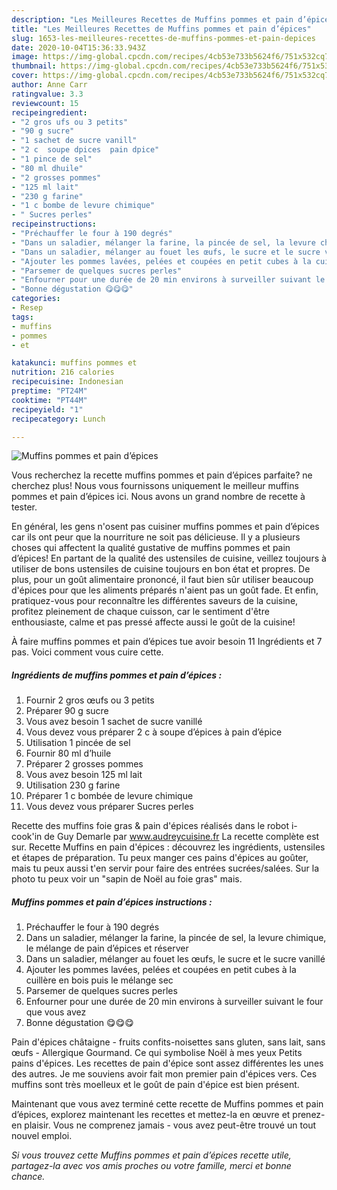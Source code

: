 ```yaml
---
description: "Les Meilleures Recettes de Muffins pommes et pain d’épices"
title: "Les Meilleures Recettes de Muffins pommes et pain d’épices"
slug: 1653-les-meilleures-recettes-de-muffins-pommes-et-pain-depices
date: 2020-10-04T15:36:33.943Z
image: https://img-global.cpcdn.com/recipes/4cb53e733b5624f6/751x532cq70/muffins-pommes-et-pain-depices-photo-principale-de-la-recette.jpg
thumbnail: https://img-global.cpcdn.com/recipes/4cb53e733b5624f6/751x532cq70/muffins-pommes-et-pain-depices-photo-principale-de-la-recette.jpg
cover: https://img-global.cpcdn.com/recipes/4cb53e733b5624f6/751x532cq70/muffins-pommes-et-pain-depices-photo-principale-de-la-recette.jpg
author: Anne Carr
ratingvalue: 3.3
reviewcount: 15
recipeingredient:
- "2 gros ufs ou 3 petits"
- "90 g sucre"
- "1 sachet de sucre vanill"
- "2 c  soupe dpices  pain dpice"
- "1 pince de sel"
- "80 ml dhuile"
- "2 grosses pommes"
- "125 ml lait"
- "230 g farine"
- "1 c bombe de levure chimique"
- " Sucres perles"
recipeinstructions:
- "Préchauffer le four à 190 degrés"
- "Dans un saladier, mélanger la farine, la pincée de sel, la levure chimique, le mélange de pain d’épices et réserver"
- "Dans un saladier, mélanger au fouet les œufs, le sucre et le sucre vanillé"
- "Ajouter les pommes lavées, pelées et coupées en petit cubes à la cuillère en bois puis le mélange sec"
- "Parsemer de quelques sucres perles"
- "Enfourner pour une durée de 20 min environs à surveiller suivant le four que vous avez"
- "Bonne dégustation 😋😋😋"
categories:
- Resep
tags:
- muffins
- pommes
- et

katakunci: muffins pommes et 
nutrition: 216 calories
recipecuisine: Indonesian
preptime: "PT24M"
cooktime: "PT44M"
recipeyield: "1"
recipecategory: Lunch

---
```



![Muffins pommes et pain d’épices](https://img-global.cpcdn.com/recipes/4cb53e733b5624f6/751x532cq70/muffins-pommes-et-pain-depices-photo-principale-de-la-recette.jpg)

Vous recherchez la recette muffins pommes et pain d’épices parfaite? ne cherchez plus! Nous vous fournissons uniquement le meilleur muffins pommes et pain d’épices ici. Nous avons un grand nombre de recette à tester.

En général, les gens n'osent pas cuisiner muffins pommes et pain d’épices car ils ont peur que la nourriture ne soit pas délicieuse. Il y a plusieurs choses qui affectent la qualité gustative de muffins pommes et pain d’épices! En partant de la qualité des ustensiles de cuisine, veillez toujours à utiliser de bons ustensiles de cuisine toujours en bon état et propres. De plus, pour un goût alimentaire prononcé, il faut bien sûr utiliser beaucoup d'épices pour que les aliments préparés n'aient pas un goût fade. Et enfin, pratiquez-vous pour reconnaître les différentes saveurs de la cuisine, profitez pleinement de chaque cuisson, car le sentiment d'être enthousiaste, calme et pas pressé affecte aussi le goût de la cuisine!

<!--inarticleads1-->

À faire muffins pommes et pain d’épices tue avoir besoin 11 Ingrédients et 7 pas. Voici comment vous cuire cette.

##### Ingrédients de muffins pommes et pain d’épices :

1. Fournir 2 gros œufs ou 3 petits
1. Préparer 90 g sucre
1. Vous avez besoin 1 sachet de sucre vanillé
1. Vous devez vous préparer 2 c à soupe d’épices à pain d’épice
1. Utilisation 1 pincée de sel
1. Fournir 80 ml d’huile
1. Préparer 2 grosses pommes
1. Vous avez besoin 125 ml lait
1. Utilisation 230 g farine
1. Préparer 1 c bombée de levure chimique
1. Vous devez vous préparer  Sucres perles


Recette des muffins foie gras &amp; pain d&#39;épices réalisés dans le robot i-cook&#39;in de Guy Demarle par www.audreycuisine.fr La recette complète est sur. Recette Muffins en pain d&#39;épices : découvrez les ingrédients, ustensiles et étapes de préparation. Tu peux manger ces pains d&#39;épices au goûter, mais tu peux aussi t&#39;en servir pour faire des entrées sucrées/salées. Sur la photo tu peux voir un &#34;sapin de Noël au foie gras&#34; mais. 

<!--inarticleads2-->

##### Muffins pommes et pain d’épices instructions :

1. Préchauffer le four à 190 degrés
1. Dans un saladier, mélanger la farine, la pincée de sel, la levure chimique, le mélange de pain d’épices et réserver
1. Dans un saladier, mélanger au fouet les œufs, le sucre et le sucre vanillé
1. Ajouter les pommes lavées, pelées et coupées en petit cubes à la cuillère en bois puis le mélange sec
1. Parsemer de quelques sucres perles
1. Enfourner pour une durée de 20 min environs à surveiller suivant le four que vous avez
1. Bonne dégustation 😋😋😋


Pain d&#39;épices châtaigne - fruits confits-noisettes  sans gluten, sans lait, sans œufs - Allergique Gourmand. Ce qui symbolise Noël à mes yeux Petits pains d&#39;épices. Les recettes de pain d&#39;épice sont assez différentes les unes des autres. Je me souviens avoir fait mon premier pain d&#39;épices vers. Ces muffins sont très moelleux et le goût de pain d&#39;épice est bien présent. 

<!--inarticleads1-->

<p>
Maintenant que vous avez terminé cette recette de Muffins pommes et pain d’épices, explorez maintenant les recettes et mettez-la en œuvre et prenez-en plaisir. Vous ne comprenez jamais - vous avez peut-être trouvé un tout nouvel emploi.
</p>

<p>
<i>Si vous trouvez cette Muffins pommes et pain d’épices recette utile, partagez-la avec vos amis proches ou votre famille, merci et bonne chance.</i>
</p>
